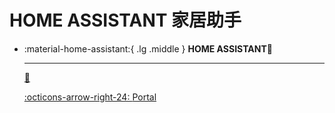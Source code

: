 # HOME ASSISTANT 家居助手

<div class="grid cards" markdown>

-   :material-home-assistant:{ .lg .middle } __HOME ASSISTANT🎯__

    ---

    [🔗](https://www.home-assistant.io/)


    [:octicons-arrow-right-24: <a href="https://github.com/home-assistant" target="_blank"> Portal </a>](#)

</div>